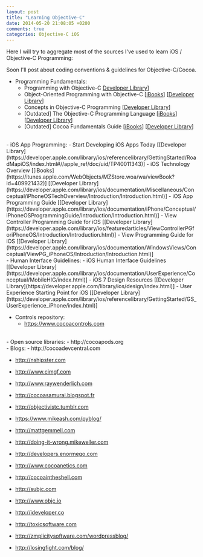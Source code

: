 ```yaml
---
layout: post
title: "Learning Objective-C"
date: 2014-05-20 21:08:05 +0200
comments: true
categories: Objective-C iOS
---
```


Here I will try to aggregate most of the sources I've used to learn iOS / Objective-C Programming:

Soon I'll post about coding conventions & guidelines for Objective-C/Cocoa.


- Programming Fundamentals:
  - Programming with Objective-C [Developer Library](https://developer.apple.com/library/ios/documentation/Cocoa/Conceptual/ProgrammingWithObjectiveC/Introduction/Introduction.html)]
  - Object-Oriented Programming with Objective-C [[iBooks](https://itunes.apple.com/WebObjects/MZStore.woa/wa/viewBook?id=409922309)] [[Developer Library](https://developer.apple.com/library/ios/documentation/Cocoa/Conceptual/OOP_ObjC/Introduction/Introduction.html)]
  - Concepts in Objective-C Programming [[Developer Library](https://developer.apple.com/library/ios/documentation/General/Conceptual/CocoaEncyclopedia/Introduction/Introduction.html)]
  - [Outdated] The Objective-C Programming Language [[iBooks](https://itunes.apple.com/WebObjects/MZStore.woa/wa/viewBook?id=409922308)] [[Developer Library](https://developer.apple.com/legacy/library/documentation/Cocoa/Conceptual/ObjectiveC/Introduction/introObjectiveC.html)]
  - [Outdated] Cocoa Fundamentals Guide [[iBooks](https://itunes.apple.com/WebObjects/MZStore.woa/wa/viewBook?id=409921412)] [[Developer Library](https://developer.apple.com/legacy/library/documentation/Cocoa/Conceptual/CocoaFundamentals/Introduction/Introduction.html)]
<br/>
- iOS App Programming:
  - Start Developing iOS Apps Today [[Developer Library](https://developer.apple.com/library/ios/referencelibrary/GettingStarted/RoadMapiOS/index.html#//apple_ref/doc/uid/TP40011343)]
  - iOS Technology Overview [[iBooks](https://itunes.apple.com/WebObjects/MZStore.woa/wa/viewBook?id=409921432)] [[Developer Library](https://developer.apple.com/library/ios/documentation/Miscellaneous/Conceptual/iPhoneOSTechOverview/Introduction/Introduction.html)]
  - iOS App Programming Guide [[Developer Library](https://developer.apple.com/library/ios/documentation/iPhone/Conceptual/iPhoneOSProgrammingGuide/Introduction/Introduction.html)]
  - View Controller Programming Guide for iOS [[Developer Library](https://developer.apple.com/library/ios/featuredarticles/ViewControllerPGforiPhoneOS/Introduction/Introduction.html)]
  - View Programming Guide for iOS [[Developer Library](https://developer.apple.com/library/ios/documentation/WindowsViews/Conceptual/ViewPG_iPhoneOS/Introduction/Introduction.html)]
<br/>
- Human Interface Guidelines:
  - iOS Human Interface Guidelines [[Developer Library](https://developer.apple.com/library/ios/documentation/UserExperience/Conceptual/MobileHIG/index.html)]
  - iOS 7 Design Resources [[Developer Library](https://developer.apple.com/library/ios/design/index.html)]
  - User Experience Starting Point for iOS [[Developer Library](https://developer.apple.com/library/ios/referencelibrary/GettingStarted/GS_UserExperience_iPhone/index.html)]
<br/>

<!--more-->

- Controls repository:
  - https://www.cocoacontrols.com
<br/>
- Open source libraries:
  - http://cocoapods.org
<br/>
- Blogs:
  - http://cocoadevcentral.com

  - http://nshipster.com

  - http://www.cimgf.com

  - http://www.raywenderlich.com

  - http://cocoasamurai.blogspot.fr

  - http://objectivistc.tumblr.com

  - https://www.mikeash.com/pyblog/

  - http://mattgemmell.com

  - http://doing-it-wrong.mikeweller.com

  - http://developers.enormego.com

  - http://www.cocoanetics.com

  - http://cocoaintheshell.com

  - http://subjc.com

  - http://www.objc.io

  - http://ideveloper.co

  - http://toxicsoftware.com

  - http://zmplicitysoftware.com/wordpressblog/

  - http://losingfight.com/blog/
